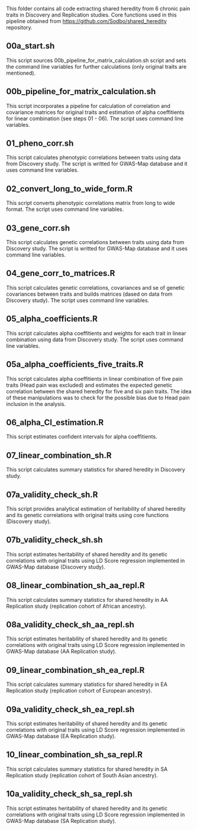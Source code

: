 This folder contains all code extracting shared heredity from 6 chronic pain traits in Discovery and Replication studies. Core functions used in this pipeline obtained from https://github.com/Sodbo/shared_heredity repository.

## 00a_start.sh
This script sources 00b_pipeline_for_matrix_calculation.sh script and sets the command line variables for further calculations (only original traits are mentioned). 

## 00b_pipeline_for_matrix_calculation.sh
This script incorporates a pipeline for calculation of correlation and covariance matrices for original traits and estimation of alpha coeffitients for linear combination (see steps 01 - 06). The script uses command line variables.

## 01_pheno_corr.sh
This script calculates phenotypic correlations between traits using data from Discovery study. The script is writted for GWAS-Map database and it uses command line variables.

## 02_convert_long_to_wide_form.R
This script converts phenotypic correlations matrix from long to wide format. The script uses command line variables.

## 03_gene_corr.sh
This script calculates genetic correlations between traits using data from Discovery study. The script is writted for GWAS-Map database and it uses command line variables.

## 04_gene_corr_to_matrices.R
This script calculates genetic correlations, covariances and se of genetic covariances between traits and builds matrices (dased on data from Discovery study). The script uses command line variables.

## 05_alpha_coefficients.R
This script calculates alpha coeffitients and weights for each trait in linear combination using data from Discovery study. The script uses command line variables.

## 05a_alpha_coefficients_five_traits.R
This script calculates alpha coeffitients in linear combination of five pain traits (Head pain was excluded) and estimates the expected genetic correlation between the shared heredity for five and six pain traits. The idea of these manipulations was to check for the possible bias due to Head pain inclusion in the analysis.  

## 06_alpha_CI_estimation.R
This script estimates confident intervals for alpha coeffitients.

## 07_linear_combination_sh.R
This script calculates summary statistics for shared heredity in Discovery study.

## 07a_validity_check_sh.R
This script provides analytical estimation of heritability of shared heredity and its genetic correlations with original traits using core functions (Discovery study).

## 07b_validity_check_sh.sh
This script estimates heritability of shared heredity and its genetic correlations with original traits using LD Score regression implemented in GWAS-Map database (Discovery study).

## 08_linear_combination_sh_aa_repl.R
This script calculates summary statistics for shared heredity in AA Replication study (replication cohort of African ancestry).

## 08a_validity_check_sh_aa_repl.sh
This script estimates heritability of shared heredity and its genetic correlations with original traits using LD Score regression implemented in GWAS-Map database (AA Replication study).

## 09_linear_combination_sh_ea_repl.R
This script calculates summary statistics for shared heredity in EA Replication study (replication cohort of European ancestry).

## 09a_validity_check_sh_ea_repl.sh
This script estimates heritability of shared heredity and its genetic correlations with original traits using LD Score regression implemented in GWAS-Map database (EA Replication study).

## 10_linear_combination_sh_sa_repl.R
This script calculates summary statistics for shared heredity in SA Replication study (replication cohort of South Asian ancestry).

## 10a_validity_check_sh_sa_repl.sh
This script estimates heritability of shared heredity and its genetic correlations with original traits using LD Score regression implemented in GWAS-Map database (SA Replication study).
